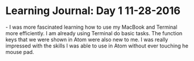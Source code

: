 <h1>Learning Journal: Day 1 11-28-2016</h1>
<p>- I was more fascinated learning how to use my MacBook and Terminal more efficiently.  I am already using Terminal do basic tasks.  The function keys that we were shown in Atom were also new to me.  I was really impressed with the skills I was able to use in Atom without ever touching he mouse pad. </p>
